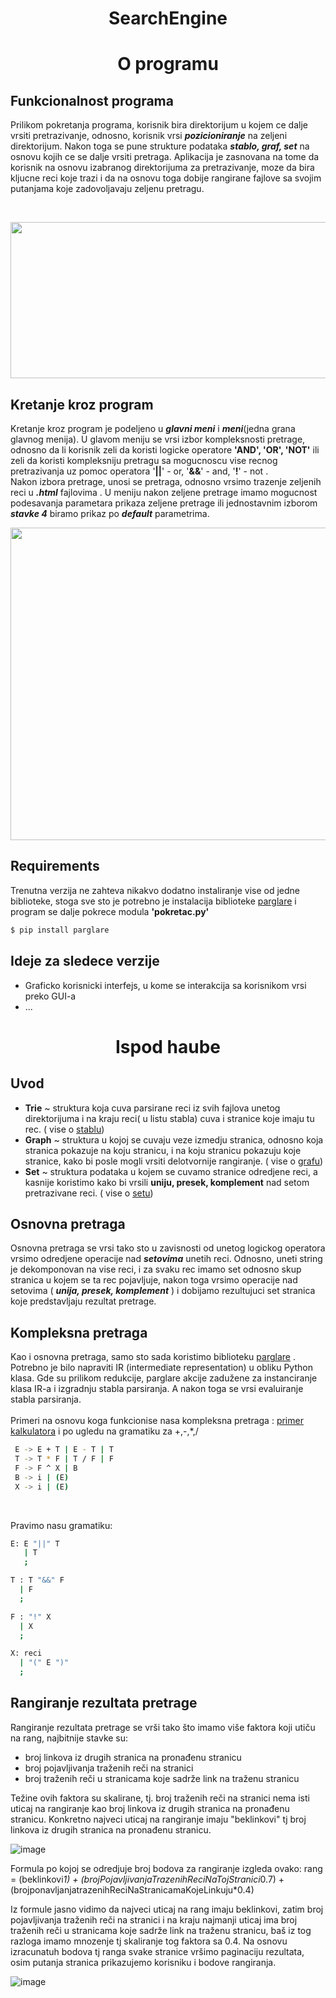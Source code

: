﻿
<h1 align = "center" > SearchEngine </h1>
<h1 align = "center" > O programu </h1>

## Funkcionalnost programa
Prilikom pokretanja programa, korisnik bira direktorijum u kojem ce dalje vrsiti pretrazivanje, odnosno, korisnik vrsi ***pozicioniranje*** na zeljeni direktorijum. Nakon toga se pune strukture podataka ***stablo, graf, set*** na osnovu kojih ce se dalje vrsiti pretraga. Aplikacija je zasnovana na tome da korisnik na osnovu izabranog direktorijuma za pretrazivanje, moze da bira kljucne reci koje trazi i da na osnovu toga dobije rangirane fajlove sa svojim putanjama koje zadovoljavaju zeljenu pretragu.

<br>

<p align="center">

  <img width="800" height="250" src="https://user-images.githubusercontent.com/45834270/75245683-81c0d800-57ce-11ea-8ec5-588286b79bdb.png">

</p>

## Kretanje kroz program
Kretanje kroz program je podeljeno u ***glavni meni*** i ***meni***(jedna grana glavnog menija). U glavom meniju se vrsi izbor kompleksnosti pretrage, odnosno da li korisnik zeli da koristi logicke operatore **'AND', 'OR', 'NOT'** ili zeli da koristi kompleksniju pretragu sa mogucnoscu vise recnog pretrazivanja uz pomoc operatora '**||**' - or, '**&&**' - and, '**!**' - not .
<br>
Nakon izbora pretrage, unosi se pretraga, odnosno vrsimo trazenje zeljenih reci u ***.html*** fajlovima . U meniju nakon zeljene pretrage imamo mogucnost podesavanja parametara prikaza zeljene pretrage ili jednostavnim izborom ***stavke 4*** biramo prikaz po ***default*** parametrima. 
<p align="center">

  <img width="800" height="500" src="https://user-images.githubusercontent.com/45834270/75247148-92bf1880-57d1-11ea-8108-70125aec7aee.png">

</p>

## Requirements
Trenutna verzija ne zahteva nikakvo dodatno instaliranje vise od jedne biblioteke, stoga sve sto je potrebno je instalacija biblioteke [parglare](https://github.com/igordejanovic/parglare) i program se dalje pokrece modula **'pokretac.py'**
```sh
$ pip install parglare
```



## Ideje za sledece verzije
  - Graficko korisnicki interfejs, u kome se interakcija sa korisnikom vrsi preko GUI-a
  - ...

<h1 align = "center" > Ispod haube </h1>

## Uvod
  - **Trie** ~ struktura koja cuva parsirane reci iz svih fajlova unetog direktorijuma i na kraju reci( u listu stabla) cuva i stranice koje imaju tu rec. ( vise o [stablu](https://www.geeksforgeeks.org/trie-insert-and-search/))
  - **Graph** ~ struktura u kojoj se cuvaju veze izmedju stranica, odnosno koja stranica pokazuje na koju stranicu, i na koju stranicu pokazuju koje stranice, kako bi posle mogli vrsiti delotvornije rangiranje. ( vise o [grafu](https://www.tutorialspoint.com/python_data_structure/python_graphs.htm))
  - **Set** ~ struktura podataka u kojem se cuvamo stranice odredjene reci, a kasnije koristimo kako bi vrsili **uniju, presek, komplement** nad setom pretrazivane reci. ( vise o [setu](https://www.geeksforgeeks.org/internal-working-of-set-in-python/))
## Osnovna pretraga

Osnovna pretraga se vrsi tako sto u zavisnosti od unetog logickog operatora vrsimo odredjene operacije nad ***setovima*** unetih reci. Odnosno, uneti string je dekomponovan na vise reci, i za svaku rec imamo set odnosno skup stranica u kojem se ta rec pojavljuje, nakon toga vrsimo operacije nad setovima ( ***unija, presek, komplement*** ) i dobijamo rezultujuci set stranica koje predstavljaju rezultat pretrage.

## Kompleksna pretraga
Kao i osnovna pretraga, samo sto sada koristimo biblioteku [parglare](https://github.com/igordejanovic/parglare) . Potrebno je bilo napraviti IR (intermediate representation) u obliku Python klasa. Gde su prilikom redukcije, parglare akcije zadužene za instanciranje klasa IR-a i izgradnju stabla parsiranja. A nakon toga se vrsi evaluiranje stabla parsiranja.
<br>
<br>
Primeri na osnovu koga funkcionise nasa kompleksna pretraga : [primer kalkulatora](https://github.com/igordejanovic/parglare/blob/master/examples/calc/calc.py) i po ugledu na gramatiku za +,-,*,/
```sh
 E -> E + T | E - T | T
 T -> T * F | T / F | F
 F -> F ^ X | B
 B -> i | (E)
 X -> i | (E)
```
<br>

Pravimo nasu gramatiku:

```sh
E: E "||" T
   | T
   ;

T : T "&&" F
  | F
  ;

F : "!" X
  | X
  ;

X: reci
  | "(" E ")"
  ;
```

## Rangiranje rezultata pretrage
Rangiranje rezultata pretrage se vrši tako što imamo više faktora koji utiču na rang, najbitnije stavke su:
  - broj linkova iz drugih stranica na pronađenu stranicu
  - broj pojavljivanja traženih reči na stranici
  - broj traženih reči u stranicama koje sadrže link na traženu stranicu

Težine ovih faktora su skalirane, tj. broj traženih reči na stranici nema isti uticaj na rangiranje kao broj linkova iz drugih stranica na pronađenu stranicu.
Konkretno najveci uticaj na rangiranje imaju "beklinkovi" tj broj linkova iz drugih stranica na pronađenu stranicu.

![image](https://user-images.githubusercontent.com/49925421/75282639-adb17d00-5811-11ea-8fd8-30e2bad27a2e.png)

Formula po kojoj se odredjuje broj bodova za rangiranje izgleda ovako: 
  rang = (beklinkovi*1) + (brojPojavljivanjaTrazenihReciNaTojStranici*0.7) + (brojponavljanjatrazenihReciNaStranicamaKojeLinkuju*0.4)
  
Iz formule jasno vidimo da najveci uticaj na rang imaju beklinkovi, zatim broj pojavljivanja traženih reči na stranici i na kraju 
najmanji uticaj ima broj traženih reči u stranicama koje sadrže link na traženu stranicu, baš iz tog razloga imamo mnozenje tj skaliranje tog faktora sa 0.4. Na osnovu izracunatuh bodova tj ranga svake stranice vršimo paginaciju rezultata, osim putanja stranica prikazujemo korisniku i bodove rangiranja.

![image](https://user-images.githubusercontent.com/49925421/75283804-cde23b80-5813-11ea-84fe-0e8d91e9a1cd.png)
